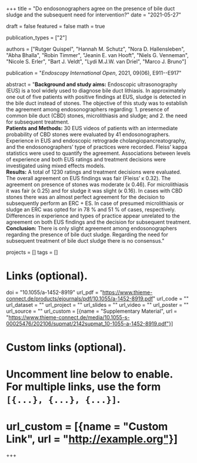 +++
title = "Do endosonographers agree on the presence of bile duct sludge and the subsequent need for intervention?"
date = "2021-05-27"

draft = false
featured = false
math = true

publication_types = ["2"]

authors = ["Rutger Quispel", "Hannah M. Schutz", "Nora D. Hallensleben",
"Abha Bhalla", "Robin Timmer", "Jeanin E. van Hooft", "Niels G. Venneman",
"Nicole S. Erler", "Bart J. Veldt", "Lydi M.J.W. van Driel", "Marco J. Bruno"]

publication = "*Endoscopy International Open*, 2021, 09(06), E911--E917"

abstract = "**Background and study aims:** Endoscopic ultrasonography (EUS) is a tool widely used to diagnose bile duct lithiasis. In approximately one out of five patients with positive findings at EUS, sludge is detected in the bile duct instead of stones. The objective of this study was to establish the agreement among endosonographers regarding: 1. presence of common bile duct (CBD) stones, microlithiasis and sludge; and 2. the need for subsequent treatment.<br>**Patients and Methods:** 30 EUS videos of patients with an intermediate probability of CBD stones were evaluated by 41 endosonographers. Experience in EUS and endoscopic retrograde cholangiopancreatography, and the endosonographers’ type of practices were recorded. Fleiss’ kappa statistics were used to quantify the agreement. Associations between levels of experience and both EUS ratings and treatment decisions were investigated using mixed effects models.<br>**Results:** A total of 1230 ratings and treatment decisions were evaluated. The overall agreement on EUS findings was fair (Fleiss’ κ 0.32). The agreement on presence of stones was moderate (κ 0.46). For microlithiasis it was fair (κ 0.25) and for sludge it was slight (κ 0.16). In cases with CBD stones there was an almost perfect agreement for the decision to subsequently perform an ERC + ES. In case of presumed microlithiasis or sludge an ERC was opted for in 78 % and 51 % of cases, respectively. Differences in experience and types of practice appear unrelated to the agreement on both EUS findings and the decision for subsequent treatment.<br>**Conclusion:** There is only slight agreement among endosonographers regarding the presence of bile duct sludge. Regarding the need for subsequent treatment of bile duct sludge there is no consensus."


projects = []
tags = []

# Links (optional).
doi = "10.1055/a-1452-8919"
url_pdf = "https://www.thieme-connect.de/products/ejournals/pdf/10.1055/a-1452-8919.pdf"
url_code = ""
url_dataset = ""
url_project = ""
url_slides = ""
url_video = ""
url_poster = ""
url_source = ""
url_custom = [{name = "Supplementary Material", url = "https://www.thieme-connect.de/media/10.1055-s-00025476/202106/supmat/2142supmat_10-1055-a-1452-8919.pdf"}]

# Custom links (optional).
#   Uncomment line below to enable. For multiple links, use the form `[{...}, {...}, {...}]`.
# url_custom = [{name = "Custom Link", url = "http://example.org"}]
+++

